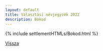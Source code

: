 ```yaml
---
layout: default
title: Választási névjegyzék 2022
description: Bokod
---
```


{% include settlementHTMLs/Bokod.html %}

[Vissza](../)